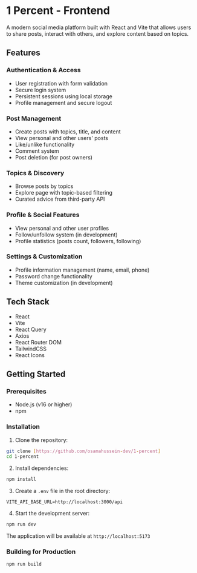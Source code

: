 # 1 Percent - Frontend

A modern social media platform built with React and Vite that allows users to share posts, interact with others, and explore content based on topics.

## Features

### Authentication & Access
- User registration with form validation
- Secure login system
- Persistent sessions using local storage
- Profile management and secure logout

### Post Management
- Create posts with topics, title, and content
- View personal and other users' posts
- Like/unlike functionality
- Comment system
- Post deletion (for post owners)

### Topics & Discovery
- Browse posts by topics
- Explore page with topic-based filtering
- Curated advice from third-party API

### Profile & Social Features
- View personal and other user profiles
- Follow/unfollow system (in development)
- Profile statistics (posts count, followers, following)

### Settings & Customization
- Profile information management (name, email, phone)
- Password change functionality
- Theme customization (in development)

## Tech Stack
- React
- Vite
- React Query
- Axios
- React Router DOM
- TailwindCSS
- React Icons

## Getting Started

### Prerequisites
- Node.js (v16 or higher)
- npm

### Installation

1. Clone the repository:
```bash
git clone [https://github.com/osamahussein-dev/1-percent]
cd 1-percent
```

2. Install dependencies:
```bash
npm install
```

3. Create a `.env` file in the root directory:
```
VITE_API_BASE_URL=http://localhost:3000/api
```

4. Start the development server:
```bash
npm run dev
```

The application will be available at `http://localhost:5173`

### Building for Production
```bash
npm run build
```
